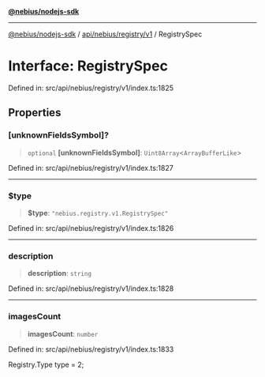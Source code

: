 [**@nebius/nodejs-sdk**](../../../../../README.md)

---

[@nebius/nodejs-sdk](../../../../../README.md) / [api/nebius/registry/v1](../README.md) / RegistrySpec

# Interface: RegistrySpec

Defined in: src/api/nebius/registry/v1/index.ts:1825

## Properties

### \[unknownFieldsSymbol\]?

> `optional` **\[unknownFieldsSymbol\]**: `Uint8Array`\<`ArrayBufferLike`\>

Defined in: src/api/nebius/registry/v1/index.ts:1827

---

### $type

> **$type**: `"nebius.registry.v1.RegistrySpec"`

Defined in: src/api/nebius/registry/v1/index.ts:1826

---

### description

> **description**: `string`

Defined in: src/api/nebius/registry/v1/index.ts:1828

---

### imagesCount

> **imagesCount**: `number`

Defined in: src/api/nebius/registry/v1/index.ts:1833

Registry.Type type = 2;
